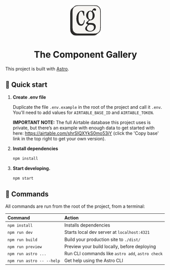 <p align="center">
  <a href="https://component.gallery">
    <img alt="" src="https://github.com/inbn/component-gallery/raw/main/public/favicon-96x96.png" width="96" />
  </a>
</p>
<h1 align="center">
  The Component Gallery
</h1>

This project is built with [Astro](https://astro.build/).

## 🚀 Quick start

1. **Create .env file**

   Duplicate the file `.env.example` in the root of the project and call it `.env`. You'll need to add values for `AIRTABLE_BASE_ID` and `AIRTABLE_TOKEN`.

   **IMPORTANT NOTE:** The full Airtable database this project uses is private, but there’s an example with enough data to get started with here: https://airtable.com/shrSIQXYkS0mo53jY (click the 'Copy base' link in the top right to get your own version).

1. **Install dependencies**

   ```sh
   npm install
   ```

1. **Start developing.**

   ```sh
   npm start
   ```

## 🧞 Commands

All commands are run from the root of the project, from a terminal:

| Command                   | Action                                           |
| :------------------------ | :----------------------------------------------- |
| `npm install`             | Installs dependencies                            |
| `npm run dev`             | Starts local dev server at `localhost:4321`      |
| `npm run build`           | Build your production site to `./dist/`          |
| `npm run preview`         | Preview your build locally, before deploying     |
| `npm run astro ...`       | Run CLI commands like `astro add`, `astro check` |
| `npm run astro -- --help` | Get help using the Astro CLI                     |
